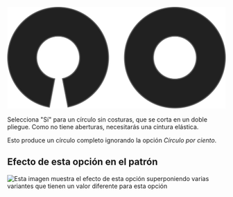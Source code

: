 ![Círculo completo sin costura](seamlessfullcircle.svg)

Selecciona "Sí" para un círculo sin costuras, que se corta en un doble pliegue. Como no tiene aberturas, necesitarás una cintura elástica.

<Note>

Esto produce un círculo completo ignorando la opción *Círculo por ciento*.

</Note>

## Efecto de esta opción en el patrón

![Esta imagen muestra el efecto de esta opción superponiendo varias variantes que tienen un valor diferente para esta opción](sandy\_seamlessfullcircle\_sample.svg "Efecto de esta opción en el patrón")

